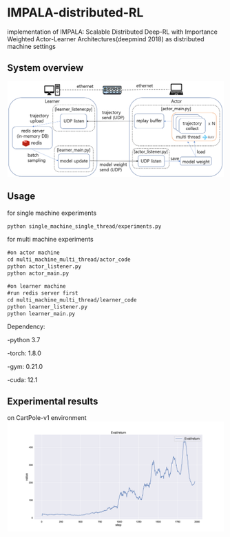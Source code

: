 # IMPALA-distributed-RL
implementation of IMPALA: Scalable Distributed Deep-RL with Importance Weighted Actor-Learner Architectures(deepmind 2018) as distributed machine settings

## System overview
<img src="images/impala_system_overview.png">

## Usage
for single machine experiments
```
python single_machine_single_thread/experiments.py
```

for multi machine experiments
```
#on actor machine
cd multi_machine_multi_thread/actor_code
python actor_listener.py
python actor_main.py
```
```
#on learner machine
#run redis server first
cd multi_machine_multi_thread/learner_code
python learner_listener.py
python learner_main.py
```

Dependency: 

-python 3.7

-torch: 1.8.0

-gym: 0.21.0

-cuda: 12.1

## Experimental results
on CartPole-v1 environment
<img src="images/single_eval_return.png">
